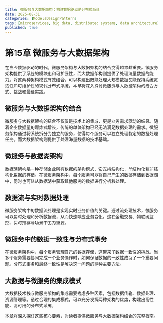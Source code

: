 ```yaml
---
title: 微服务与大数据架构：构建数据驱动的分布式系统
date: 2025-08-31
categories: [ModelsDesignPattern]
tags: [microservices, big data, distributed systems, data architecture]
published: true
---
```


# 第15章 微服务与大数据架构

在当今数据驱动的时代，微服务架构与大数据架构的结合变得越来越重要。微服务架构提供了系统的模块化和可扩展性，而大数据架构则提供了处理海量数据的能力。将这两种架构模式有效结合，可以构建出既能处理大规模数据又能保持系统灵活性和可维护性的现代分布式系统。本章将深入探讨微服务与大数据架构的结合方式、挑战和最佳实践。

## 微服务与大数据架构的结合

微服务与大数据架构的结合不仅仅是技术上的集成，更是业务需求驱动的结果。随着企业数据量的爆炸式增长，传统的单体架构已经无法满足数据处理的需求。微服务架构通过将系统拆分为独立的服务，使得每个服务可以独立处理特定的数据处理任务，而大数据架构则提供了处理海量数据的技术基础。

## 微服务与数据湖架构

数据湖架构是一种存储企业所有数据的架构模式，它支持结构化、半结构化和非结构化数据的存储。在微服务架构中，每个服务可以将自己产生的数据存储到数据湖中，同时也可以从数据湖中获取其他服务的数据进行分析和处理。

## 数据流与实时数据处理

微服务架构中的数据流处理是实现实时业务价值的关键。通过流处理技术，微服务可以实时处理和分析数据流，从而快速响应业务变化。这在金融交易、物联网监控、实时推荐等场景中尤为重要。

## 微服务中的数据一致性与分布式事务

在微服务架构中，每个服务管理自己的数据存储，这带来了数据一致性的挑战。当多个服务需要协同完成一个业务操作时，如何保证数据的一致性成为了一个重要问题。分布式事务和最终一致性是解决这一问题的两种主要方法。

## 大数据与微服务的集成模式

大数据技术栈与微服务架构的集成需要考虑多种因素，包括数据传输、数据处理、资源管理等。通过合理的集成模式，可以充分发挥两种架构的优势，构建出高性能、高可用的分布式系统。

本章将深入探讨这些核心要素，为读者提供微服务与大数据架构结合的完整指南。